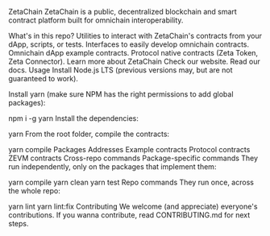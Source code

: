 ZetaChain
ZetaChain is a public, decentralized blockchain and smart contract platform built for omnichain interoperability.

What's in this repo?
Utilities to interact with ZetaChain's contracts from your dApp, scripts, or tests.
Interfaces to easily develop omnichain contracts.
Omnichain dApp example contracts.
Protocol native contracts (Zeta Token, Zeta Connector).
Learn more about ZetaChain
Check our website.
Read our docs.
Usage
Install Node.js LTS (previous versions may, but are not guaranteed to work).

Install yarn (make sure NPM has the right permissions to add global packages):

 npm i -g yarn
Install the dependencies:

 yarn
From the root folder, compile the contracts:

 yarn compile
Packages
Addresses
Example contracts
Protocol contracts
ZEVM contracts
Cross-repo commands
Package-specific commands
They run independently, only on the packages that implement them:

yarn compile
yarn clean
yarn test
Repo commands
They run once, across the whole repo:

yarn lint
yarn lint:fix
Contributing
We welcome (and appreciate) everyone's contributions. If you wanna contribute, read CONTRIBUTING.md for next steps.
